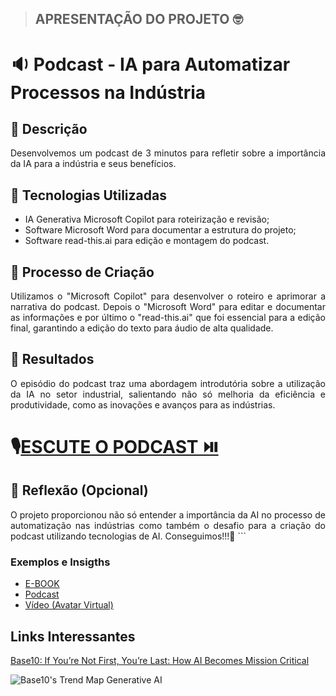 > ## APRESENTAÇÃO DO PROJETO 🤓

# 🔉 Podcast - IA para Automatizar Processos na Indústria

## 📒 Descrição
<p align='justify'>
Desenvolvemos um podcast de 3 minutos para refletir sobre a importância da IA para a indústria e seus benefícios.
</p>

## 🤖 Tecnologias Utilizadas
-	IA Generativa Microsoft Copilot para roteirização e revisão;
-	Software Microsoft Word para documentar a estrutura do projeto;
-	Software read-this.ai para edição e montagem do podcast.

## 🧐 Processo de Criação
<p align='justify'>
Utilizamos o "Microsoft Copilot" para desenvolver o roteiro e aprimorar a narrativa do podcast. Depois o "Microsoft Word" para editar e documentar as informações e por último o "read-this.ai" que foi essencial para a edição final, garantindo a edição do texto para áudio de alta qualidade.

## 🚀 Resultados
<p align='justify'>
O episódio do podcast traz uma abordagem introdutória sobre a utilização da IA no setor industrial, salientando não só melhoria da eficiência e produtividade, como as inovações e avanços para as indústrias.

# 🎙️[ESCUTE O PODCAST ⏯️](https://github.com/daniti-caixa/lab-natty-or-not/blob/main/20241106-2348_automatizao_de_processos_com_ia_na_indstria.mp3)

## 💭 Reflexão (Opcional)
<p align='justify'>
O projeto proporcionou não só entender a importância da AI no processo de automatização nas indústrias como também o desafio para a criação do podcast utilizando tecnologias de AI. Conseguimos!!!💙
```

### Exemplos e Insigths

- [E-BOOK](/exemplos/E-BOOK.md)
- [Podcast](/exemplos/PODCAST.md)
- [Vídeo (Avatar Virtual)](/exemplos/VIDEO.md)

## Links Interessantes

[Base10: If You’re Not First, You’re Last: How AI Becomes Mission Critical](https://base10.vc/post/generative-ai-mission-critical/)

![Base10's Trend Map Generative AI](https://github.com/digitalinnovationone/lab-natty-or-not/assets/730492/f4df26e8-f8f7-4419-8252-c69d73ea930c)
